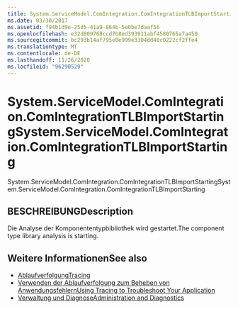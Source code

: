 ```yaml
---
title: System.ServiceModel.ComIntegration.ComIntegrationTLBImportStarting
ms.date: 03/30/2017
ms.assetid: f94b1d9e-25d5-41a9-864b-5e0be7daaf56
ms.openlocfilehash: e32d809768ccd7b8ed393911abf4580765a7a450
ms.sourcegitcommit: bc293b14af795e0e999e3304dd40c0222cf2ffe4
ms.translationtype: MT
ms.contentlocale: de-DE
ms.lasthandoff: 11/26/2020
ms.locfileid: "96290529"
---
```

# <a name="systemservicemodelcomintegrationcomintegrationtlbimportstarting"></a><span data-ttu-id="eb13b-102">System.ServiceModel.ComIntegration.ComIntegrationTLBImportStarting</span><span class="sxs-lookup"><span data-stu-id="eb13b-102">System.ServiceModel.ComIntegration.ComIntegrationTLBImportStarting</span></span>

<span data-ttu-id="eb13b-103">System.ServiceModel.ComIntegration.ComIntegrationTLBImportStarting</span><span class="sxs-lookup"><span data-stu-id="eb13b-103">System.ServiceModel.ComIntegration.ComIntegrationTLBImportStarting</span></span>  
  
## <a name="description"></a><span data-ttu-id="eb13b-104">BESCHREIBUNG</span><span class="sxs-lookup"><span data-stu-id="eb13b-104">Description</span></span>  

 <span data-ttu-id="eb13b-105">Die Analyse der Komponententypbibliothek wird gestartet.</span><span class="sxs-lookup"><span data-stu-id="eb13b-105">The component type library analysis is starting.</span></span>  
  
## <a name="see-also"></a><span data-ttu-id="eb13b-106">Weitere Informationen</span><span class="sxs-lookup"><span data-stu-id="eb13b-106">See also</span></span>

- [<span data-ttu-id="eb13b-107">Ablaufverfolgung</span><span class="sxs-lookup"><span data-stu-id="eb13b-107">Tracing</span></span>](index.md)
- [<span data-ttu-id="eb13b-108">Verwenden der Ablaufverfolgung zum Beheben von Anwendungsfehlern</span><span class="sxs-lookup"><span data-stu-id="eb13b-108">Using Tracing to Troubleshoot Your Application</span></span>](using-tracing-to-troubleshoot-your-application.md)
- [<span data-ttu-id="eb13b-109">Verwaltung und Diagnose</span><span class="sxs-lookup"><span data-stu-id="eb13b-109">Administration and Diagnostics</span></span>](../index.md)
